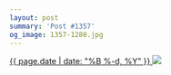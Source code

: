 ```yaml
---
layout: post
summary: 'Post #1357'
og_image: 1357-1280.jpg
---
```


<p>
 <time>
  <a href="/1357">
   {{ page.date | date: "%B %-d, %Y" }}
  </a>
 </time>
 <a href="/1357">
  <img data-taken="5/5/2021" sizes="(min-width: 700px) 50vw, calc(100vw - 2rem)" src="{{ site.assets_url }}/1357-640.jpg" srcset="{{ site.assets_url }}/1357-320.jpg 320w, {{ site.assets_url }}/1357-640.jpg 640w, {{ site.assets_url }}/1357-960.jpg 960w, {{ site.assets_url }}/1357-1280.jpg 1280w"/>
 </a>
</p>
